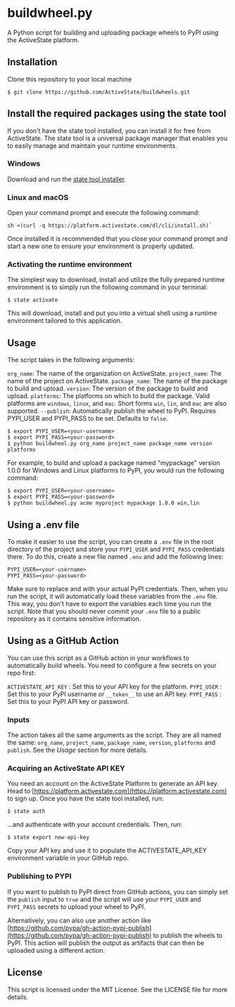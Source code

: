 # buildwheel.py
A Python script for building and uploading package wheels to PyPI using the ActiveState platform.

## Installation
Clone this repository to your local machine

```
$ git clone https://github.com/ActiveState/buildwheels.git
```

## Install the required packages using the state tool

If you don't have the state tool installed, you can install it for free from ActiveState. The state tool is a universal package manager that enables you to easily manage and maintain your runtime environments.

### Windows

Download and run the [state tool installer](https://state-tool.s3.amazonaws.com/remote-installer/windows-amd64/state-remote-installer.exe).

### Linux and macOS

Open your command prompt and execute the following command:

```
sh <(curl -q https://platform.activestate.com/dl/cli/install.sh)`
```

Once installed it is recommended that you close your command prompt and start a new one to ensure your environment is properly updated.

### Activating the runtime environment

The simplest way to download, install and utilize the fully prepared runtime environment is to simply run the following command in your terminal:

```
$ state activate
```

This will download, install and put you into a virtual shell using a runtime environment tailored to this application.

## Usage
The script takes in the following arguments:

`org_name`: The name of the organization on ActiveState.
`project_name`: The name of the project on ActiveState.
`package_name`: The name of the package to build and upload.
`version`: The version of the package to build and upload.
`platforms`: The platforms on which to build the package. Valid platforms are `windows`, `linux`, and `mac`. Short forms `win`, `lin`, and `mac` are also supported.
`--publish`: Automatically publish the wheel to PyPI. Requires PYPI_USER and PYPI_PASS to be set. Defaults to `false`.

```
$ export PYPI_USER=<your-username>
$ export PYPI_PASS=<your-password>
$ python buildwheel.py org_name project_name package_name version platforms
```

For example, to build and upload a package named "mypackage" version 1.0.0 for Windows and Linux platforms to PyPI, you would run the following command:

```
$ export PYPI_USER=<your-username>
$ export PYPI_PASS=<your-password>
$ python buildwheel.py acme myproject mypackage 1.0.0 win,lin
```

## Using a .env file
To make it easier to use the script, you can create a `.env` file in the root directory of the project and store your `PYPI_USER` and `PYPI_PASS` credentials there. To do this, create a new file named `.env` and add the following lines:

```
PYPI_USER=<your-username>
PYPI_PASS=<your-password>
```
Make sure to replace <your-username> and <your-password> with your actual PyPI credentials. Then, when you run the script, it will automatically load these variables from the `.env` file. This way, you don't have to export the variables each time you run the script. Note that you should never commit your `.env` file to a public repository as it contains sensitive information.

## Using as a GitHub Action
You can use this script as a GitHub action in your workflows to automatically build wheels. You need to configure a few secrets on your repo first:

`ACTIVESTATE_API_KEY` : Set this to your API key for the platform.
`PYPI_USER` : Set this to your PyPI username or `__token__` to use an API key.
`PYPI_PASS` : Set this to your PyPI API key or password.

### Inputs
The action takes all the same arguments as the script. They are all named the same: `org_name`, `project_name`, `package_name`, `version`, `platforms` and `publish`. See the *Usage* section for more details.

### Acquiring an ActiveState API KEY
You need an account on the ActiveState Platform to generate an API key. Head to [https://platform.activestate.com](https://platform.activestate.com) to sign up. Once you have the state tool installed, run:

```
$ state auth
```
...and authenticate with your account credentials. Then, run:

```
$ state export new-api-key
```
Copy your API key and use it to populate the ACTIVESTATE_API_KEY environment variable in your GitHub repo.

### Publishing to PYPI
If you want to publish to PyPI direct from GitHub actions, you can simply set the `publish` input to `true` and the script will use your `PYPI_USER` and `PYPI_PASS` secrets to upload your wheel to PyPI.

Alternatively, you can also use another action like [https://github.com/pypa/gh-action-pypi-publish](https://github.com/pypa/gh-action-pypi-publish) to publish the wheels to PyPI. This action will publish the output as artifacts that can then be uploaded using a different action.

## License
This script is licensed under the MIT License. See the LICENSE file for more details.

